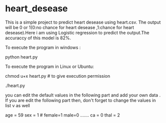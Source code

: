 # heart_desease

This is a simple project to predict heart desease using heart.csv. The output will be 0 or 1(0:no chance for heart desease ,1:chance for heart desease).Here i am using Logistic regression to predict the output.The accuraccy of this model is 82%.

To execute the program in windows :

   python heart.py

To execute the program in Linux or Ubuntu:

   chmod u+x heart.py # to give execution permission
   
   ./heart.py

you can edit the default values in the following part and add your own data . If you are edit the following part then, don't forget to change the values in list v as well

age = 59
sex = 1  # female=1 male=0
.......
ca = 0
thal = 2 
   

